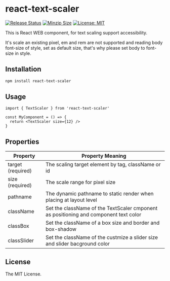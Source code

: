 # react-text-scaler

[![Release Status](https://img.shields.io/github/release/su-pull/react-text-scaler.svg)](https://github.com/su-pull/react-text-scaler/releases/latest)
[![Minzip Size](https://img.shields.io/bundlephobia/minzip/react-text-scaler)](https://bundlephobia.com/package/react-text-scaler)
[![License: MIT](https://img.shields.io/badge/License-MIT-blue.svg)](https://opensource.org/licenses/MIT)

This is React WEB component, for text scaling support accessibility.

It's scale an existing pixel, em and rem are not supported and reading body font-size of style, set as default size, that's why please set body to font-size in style.

## Installation

```sh
npm install react-text-scaler
```

## Usage

```tsx
import { TextScaler } from 'react-text-scaler'

const MyComponent = () => {
  return <TextScaler size={12} />
}
```

## Properties

| Property          | Property Meaning                                                                     |
| ----------------- | ------------------------------------------------------------------------------------ |
| target (required) | The scaling target element by tag, className or id                                   |
| size (required)   | The scale range for pixel size                                                       |
| pathname          | The dynamic pathname to static render when placing at layout level                   |
| className         | Set the className of the TextScaler cmponent as positioning and component text color |
| classBox          | Set the className of a box size and border and box-shadow                            |
| classSlider       | Set the className of the custmize a slider size and slider bacground color           |

## License

The MIT License.
